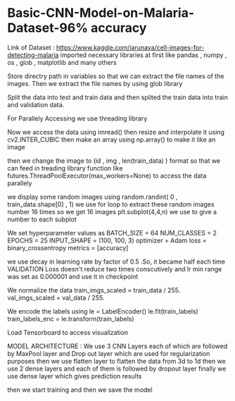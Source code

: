 # Basic-CNN-Model-on-Malaria-Dataset-96% accuracy

Link of Dataset : https://www.kaggle.com/iarunava/cell-images-for-detecting-malaria
imported necessary libraries at first like pandas , numpy , os  , glob , matplotlib and many others

Store directry path in variables so that we can extract the file names of the images. Then we extract the file names by using glob library

Split the data into test and train data and then splited the train data into train and validation data.

For Parallely Accessing we use threading library

Now we access the data using imread() 
then resize and interpolate it using cv2.INTER_CUBIC
then make an array using np.array() to make it like an image

then we change the image to (id , img , len(train_data) ) format
so that we can feed in treading library function like futures.ThreadPoolExecutor(max_workers=None) to access the data parallely

we display some random images using random.randint( 0 , train_data.shape[0] , 1) 
we use for loop to extract these random images number 16 times so we get 16 images
plt.subplot(4,4,n) we use to give a number to each subplot

We set hyperparameter values as 
BATCH_SIZE = 64
NUM_CLASSES = 2
EPOCHS = 25
INPUT_SHAPE = (100, 100, 3)
optimizer = Adam 
loss = binary_crossentropy
metrics = [accuracy]

we use decay in learning rate by factor of 0.5 .So, it became half each time VALIDATION Loss doesn't reduce two times conscutively and lr min range was set as 0.000001
and use it in checkpoint

We normalize the data
train_imgs_scaled = train_data / 255.
val_imgs_scaled = val_data / 255.

We encode the labels using 
le = LabelEncoder()
le.fit(train_labels)
train_labels_enc = le.transform(train_labels)

Load Tensorboard to access visuallzation 

MODEL ARCHITECTURE :
We use 3 CNN Layers
each of which are followed by MaxPool layer and Drop out layer which are used for regularization purposes
then we use flatten layer to flatten the data from 3d to 1d
then we use 2 dense layers and each of them is followed by dropout layer
finally we use dense layer which gives prediction results

then we start training 
and then we save the model
